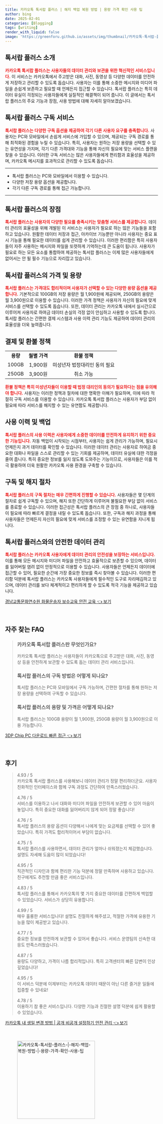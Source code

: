 ```yaml
---
title: 카카오톡 톡서랍 플러스 | 해지 백업 복원 방법 | 용량 가격 확인 사용 팁
author: bing
date: 2025-02-01
categories: [Blogging]
tags: [writing]
render_with_liquid: false
image: 'https://greenforu.github.io/assets/img/thumbnail/카카오톡-톡서랍-플러스-|-해지-백업-복원-방법-|-용량-가격-확인-사용-팁.webp'
---
```



<h2 id='톡서랍 플러스 소개'>톡서랍 플러스 소개</h2>

<p><b><span style="color: #ee2323;">카카오톡 톡서랍 플러스는 사용자들의 데이터 관리와 보관을 위한 혁신적인 서비스입니다.</span></b> 이 서비스는 카카오톡에서 주고받은 대화, 사진, 동영상 등 다양한 데이터를 안전하게 저장하고 관리할 수 있도록 돕습니다. 사용자는 이를 통해 소중한 메시지와 미디어 파일을 손쉽게 보존하고 필요할 때 언제든지 접근할 수 있습니다. 톡서랍 플러스는 특히 데이터 유실이 걱정되는 사용자들에게 실질적인 해결책이 되어 줍니다. 이 글에서는 톡서랍 플러스의 주요 기능과 장점, 사용 방법에 대해 자세히 알아보겠습니다.</p>

<h2 id='톡서랍 플러스 구독 서비스'>톡서랍 플러스 구독 서비스</h2>

<p><b><span style="color: #ee2323;">톡서랍 플러스는 다양한 구독 옵션을 제공하여 각기 다른 사용자 요구를 충족합니다.</span></b> 사용자는 PC와 모바일에서 손쉽게 서비스에 가입할 수 있으며, 제공되는 구독 경로를 통해 최적화된 경험을 누릴 수 있습니다. 특히, 사용자는 원하는 저장 용량을 선택할 수 있는 유연성을 가지며, 각기 다른 가격대와 기능을 통해 자신의 필요에 맞는 서비스 플랜을 찾을 수 있습니다. 이러한 구독 서비스는 많은 사용자들에게 편리함과 효율성을 제공하며, 카카오톡 메시지를 효과적으로 관리할 수 있도록 돕습니다.</p>

<hr />

<ul>
    <li>톡서랍 플러스는 PC와 모바일에서 이용할 수 있습니다.</li>
    <li>다양한 저장 용량 옵션을 제공합니다.</li>
    <li>각기 다른 구독 경로를 통해 접근 가능합니다.</li>
</ul>

<hr />

<h2 id='톡서랍 플러스의 장점'>톡서랍 플러스의 장점</h2>

<p><b><span style="color: #ee2323;">톡서랍 플러스는 사용자의 다양한 필요를 충족시키는 맞춤형 서비스를 제공합니다.</span></b> 데이터 관리의 효율성을 위해 개발된 이 서비스는 사용자가 필요로 하는 많은 기능들을 포함하고 있습니다. 원활한 데이터 저장과 접근, 아카이브 기능뿐만 아니라 사용자는 중요 표시 기능을 통해 필요한 데이터를 쉽게 관리할 수 있습니다. 이러한 편리함은 특히 사용자들이 자주 사용하는 메시지와 파일을 또렷하게 기억하는데 큰 도움이 됩니다. 사용자가 필요로 하는 모든 요소를 통합하여 제공하는 톡서랍 플러스는 이제 많은 사용자들에게 없어서는 안 될 필수 기능으로 자리잡고 있습니다.</p>

<h2 id='톡서랍 플러스의 가격 및 용량'>톡서랍 플러스의 가격 및 용량</h2>

<p><b><span style="color: #ee2323;">톡서랍 플러스는 가격대도 합리적이며 사용자가 선택할 수 있는 다양한 용량 옵션을 제공합니다.</span></b> 기본적으로 100GB의 저장 용량은 월 1,900원에 제공되며, 250GB의 용량은 월 3,900원으로 이용할 수 있습니다. 이러한 가격 정책은 사용자가 자신의 필요에 맞게 서비스를 선택할 수 있도록 돕습니다. 또한, 데이터 관리는 카카오톡 내에서 실시간으로 이루어져 사용자로 하여금 데이터 손실의 걱정 없이 안심하고 사용할 수 있도록 합니다. 톡서랍 플러스는 간편한 결제 시스템과 사용 이력 관리 기능도 제공하여 데이터 관리의 효율성을 더욱 높여줍니다.</p>

<h2 id='결제 및 환불 정책'>결제 및 환불 정책</h2>

<table>
    <tr>
        <td style="text-align: center; height: 17px;"><b>용량</b></td>
        <td style="text-align: center; height: 17px;"><b>월별 가격</b></td>
        <td style="text-align: center; height: 17px;"><b>환불 정책</b></td>
    </tr>
    <tr>
        <td style="text-align: center; height: 17px;">100GB</td>
        <td style="text-align: center; height: 17px;">1,900원</td>
        <td style="text-align: center; height: 17px;">미성년자 법정대리인 동의 필요</td>
    </tr>
    <tr>
        <td style="text-align: center; height: 17px;">250GB</td>
        <td style="text-align: center; height: 17px;">3,900원</td>
        <td style="text-align: center; height: 17px;">취소 가능</td>
    </tr>
</table>

<p><b><span style="color: #ee2323;">환불 정책은 특히 미성년자들이 이용할 때 법정 대리인의 동의가 필요하다는 점을 유의해야 합니다.</span></b> 사용자는 이러한 정책과 절차에 대한 명확한 이해가 필요하며, 이에 따라 적절히 구독 서비스를 이용할 수 있습니다. 카카오톡 톡서랍 플러스는 사용자가 부담 없이 필요에 따라 서비스를 해지할 수 있는 유연함도 제공합니다.</p>

<h2 id='사용 이력 및 백업'>사용 이력 및 백업</h2>

<p><b><span style="color: #ee2323;">톡서랍 플러스의 사용 이력은 사용자에게 소중한 데이터를 안전하게 유지하기 위한 중요한 기능입니다.</span></b> 자동 백업이 시작되는 시점부터, 사용자는 쉽게 관리가 가능하며, 필요시 언제든지 과거 데이터를 확인할 수 있습니다. 이러한 데이터 관리는 사용자로 하여금 중요한 대화나 파일을 스스로 관리할 수 있는 기회를 제공하며, 데이터 유실에 대한 걱정을 줄여 줍니다. 특히 중요한 정보를 잃지 않도록 도와주는 기능이므로, 사용자들은 이를 적극 활용하여 더욱 원활한 카카오톡 사용 환경을 구축할 수 있습니다.</p>

<h2 id='구독 및 해지 절차'>구독 및 해지 절차</h2>

<p><b><span style="color: #ee2323;">톡서랍 플러스의 구독 절차는 매우 간편하게 진행할 수 있습니다.</span></b> 사용자들은 몇 단계의 절차로 쉽게 구독할 수 있으며, 해지 또한 간단하게 이루어져 불필요한 부담 없이 서비스를 종료할 수 있습니다. 이러한 접근성은 톡서랍 플러스의 큰 장점 중 하나로, 사용자들이 필요에 따라 빠르게 결정을 내릴 수 있도록 돕습니다. 또한, 구독과 해지 과정을 통해 사용자들은 언제든지 자신의 필요에 맞게 서비스를 조정할 수 있는 유연함을 지니게 됩니다.</p>

<h2 id='톡서랍 플러스와의 안전한 데이터 관리'>톡서랍 플러스와의 안전한 데이터 관리</h2>

<p><b><span style="color: #ee2323;">톡서랍 플러스는 카카오톡 사용자에게 데이터 관리의 안전성을 보장하는 서비스입니다.</span></b> 이를 통해 모든 메시지와 미디어 파일을 안전하고 효율적으로 보존할 수 있으며, 데이터를 잃어버릴 염려 없이 안정적으로 이용할 수 있습니다. 사용자들은 언제든지 데이터에 접근할 수 있어, 필요한 순간에 가장 중요한 정보를 즉시 찾아볼 수 있습니다. 이러한 편리함 덕분에 톡서랍 플러스는 카카오톡 사용자들에게 필수적인 도구로 자리매김하고 있으며, 데이터 관리를 보다 체계적이고 편리하게 할 수 있도록 적극 기능을 제공하고 있습니다.</p>


<p><a class="click-button" title="경남교통문화연수원 화물운송자 보수교육 안전 교육" href="https://greenforu.github.io/posts/%EA%B2%BD%EB%82%A8%EA%B5%90%ED%86%B5%EB%AC%B8%ED%99%94%EC%97%B0%EC%88%98%EC%9B%90-%ED%99%94%EB%AC%BC%EC%9A%B4%EC%86%A1%EC%9E%90-%EB%B3%B4%EC%88%98%EA%B5%90%EC%9C%A1-%EC%95%88%EC%A0%84-%EA%B5%90%EC%9C%A1/" rel="dofollow">경남교통문화연수원 화물운송자 보수교육 안전 교육 👈 보기</a></p><br>
<h2 id='자주_찾는_FAQ'>자주 찾는 FAQ</h2>
<div itemscope="" itemtype="https://schema.org/FAQPage"> 
<blockquote> 
<div itemscope="" itemprop="mainEntity" itemtype="https://schema.org/Question"> 
<h3 itemprop="name">카카오톡 톡서랍 플러스란 무엇인가요?</h3> 
<div itemscope="" itemprop="acceptedAnswer" itemtype="https://schema.org/Answer"> 
<span itemprop="text"> 
<p>카카오톡 톡서랍 플러스는 사용자들이 카카오톡으로 주고받은 대화, 사진, 동영상 등을 안전하게 보관할 수 있도록 돕는 데이터 관리 서비스입니다.</p> 
</span> 
</div> 
</div> 
<div itemscope="" itemprop="mainEntity" itemtype="https://schema.org/Question"> 
<h3 itemprop="name">톡서랍 플러스의 구독 방법은 어떻게 되나요?</h3> 
<div itemscope="" itemprop="acceptedAnswer" itemtype="https://schema.org/Answer"> 
<span itemprop="text"> 
<p>톡서랍 플러스는 PC와 모바일에서 구독 가능하며, 간편한 절차를 통해 원하는 저장 용량을 선택하여 구독할 수 있습니다.</p> 
</span> 
</div> 
</div> 
<div itemscope="" itemprop="mainEntity" itemtype="https://schema.org/Question"> 
<h3 itemprop="name">톡서랍 플러스의 용량 및 가격은 어떻게 되나요?</h3> 
<div itemscope="" itemprop="acceptedAnswer" itemtype="https://schema.org/Answer"> 
<span itemprop="text"> 
<p>톡서랍 플러스는 100GB 용량이 월 1,900원, 250GB 용량이 월 3,900원으로 이용 가능합니다.</p> 
</span> 
</div> 
</div> 
</blockquote> 
</div>
<p><a class="click-button" title="3DP Chip PC 다운로드 빠른 접근" href="https://greenforu.github.io/posts/3DP-Chip-PC-%EB%8B%A4%EC%9A%B4%EB%A1%9C%EB%93%9C-%EB%B9%A0%EB%A5%B8-%EC%A0%91%EA%B7%BC/" rel="dofollow">3DP Chip PC 다운로드 빠른 접근 👈 보기</a></p><br>
<h2 id='후기'>후기</h2>
<div itemscope itemtype="https://schema.org/Product">
  <blockquote>
  <div itemprop="review" itemscope itemtype="https://schema.org/Review">
      <div itemprop="reviewRating" itemscope itemtype="https://schema.org/Rating"> <span itemprop="ratingValue">4.93</span> / <span itemprop="bestRating">5</span> </div>
      <span itemprop="reviewBody">카카오톡 톡서랍 플러스를 사용해보니 데이터 관리가 정말 편리하더군요. 사용자 친화적인 인터페이스와 함께 구독 과정도 간단하여 만족스러웠습니다.</span>
  </div>
  <br>
  <div itemprop="review" itemscope itemtype="https://schema.org/Review">
      <div itemprop="reviewRating" itemscope itemtype="https://schema.org/Rating"> <span itemprop="ratingValue">4.76</span> / <span itemprop="bestRating">5</span> </div>
      <span itemprop="reviewBody">서비스를 이용하고 나서 대화와 미디어 파일을 안전하게 보관할 수 있어 마음이 놓입니다. 특히 중요한 대화를 잃어버리지 않게 되어 정말 좋습니다!</span>
  </div>
  <br>
  <div itemprop="review" itemscope itemtype="https://schema.org/Review">
      <div itemprop="reviewRating" itemscope itemtype="https://schema.org/Rating"> <span itemprop="ratingValue">4.76</span> / <span itemprop="bestRating">5</span> </div>
      <span itemprop="reviewBody">톡서랍 플러스의 용량 옵션이 다양해서 나에게 맞는 요금제를 선택할 수 있어 좋았습니다. 특히 가격도 합리적이어서 부담이 없습니다.</span>
  </div>
  <br>
  <div itemprop="review" itemscope itemtype="https://schema.org/Review">
      <div itemprop="reviewRating" itemscope itemtype="https://schema.org/Rating"> <span itemprop="ratingValue">4.75</span> / <span itemprop="bestRating">5</span> </div>
      <span itemprop="reviewBody">톡서랍 플러스를 사용하면서, 데이터 관리가 얼마나 쉬워졌는지 체감했습니다. 설명도 자세해 도움이 많이 되었습니다!</span>
  </div>
  <br>
  <div itemprop="review" itemscope itemtype="https://schema.org/Review">
      <div itemprop="reviewRating" itemscope itemtype="https://schema.org/Rating"> <span itemprop="ratingValue">4.95</span> / <span itemprop="bestRating">5</span> </div>
      <span itemprop="reviewBody">직관적인 디자인과 함께 편리한 기능 덕분에 정말 만족하며 사용하고 있습니다. 친구에게도 추천할 만큼 좋은 서비스입니다.</span>
  </div>
  <br>
  <div itemprop="review" itemscope itemtype="https://schema.org/Review">
      <div itemprop="reviewRating" itemscope itemtype="https://schema.org/Rating"> <span itemprop="ratingValue">4.83</span> / <span itemprop="bestRating">5</span> </div>
      <span itemprop="reviewBody">톡서랍 플러스를 통해서 카카오톡의 몇 가지 중요한 데이터를 간편하게 백업할 수 있었습니다. 서비스가 상당히 유용합니다.</span>
  </div>
  <br>
  <div itemprop="review" itemscope itemtype="https://schema.org/Review">
      <div itemprop="reviewRating" itemscope itemtype="https://schema.org/Rating"> <span itemprop="ratingValue">4.99</span> / <span itemprop="bestRating">5</span> </div>
      <span itemprop="reviewBody">매우 훌륭한 서비스입니다! 설명도 친절하게 해주셨고, 적절한 가격에 유용한 기능을 많이 제공받고 있습니다.</span>
  </div>
  <br>
  <div itemprop="review" itemscope itemtype="https://schema.org/Review">
      <div itemprop="reviewRating" itemscope itemtype="https://schema.org/Rating"> <span itemprop="ratingValue">4.77</span> / <span itemprop="bestRating">5</span> </div>
      <span itemprop="reviewBody">중요한 정보를 안전하게 보관할 수 있어서 좋습니다. 서비스 운영팀의 신속한 대응도 만족스러웠습니다.</span>
  </div>
  <br>
  <div itemprop="review" itemscope itemtype="https://schema.org/Review">
      <div itemprop="reviewRating" itemscope itemtype="https://schema.org/Rating"> <span itemprop="ratingValue">4.87</span> / <span itemprop="bestRating">5</span> </div>
      <span itemprop="reviewBody">용량도 다양하고, 가격이 나름 합리적입니다. 특히 고객센터의 빠른 답변이 인상 깊었습니다!</span>
  </div>
  <br>
  <div itemprop="review" itemscope itemtype="https://schema.org/Review">
      <div itemprop="reviewRating" itemscope itemtype="https://schema.org/Rating"> <span itemprop="ratingValue">4.95</span> / <span itemprop="bestRating">5</span> </div>
      <span itemprop="reviewBody">이 서비스 덕분에 이제부터는 카카오톡 데이터 때문이 아닌 다른 즐거운 일들에 집중할 수 있네요!</span>
  </div>
  <br>
  <div itemprop="review" itemscope itemtype="https://schema.org/Review">
      <div itemprop="reviewRating" itemscope itemtype="https://schema.org/Rating"> <span itemprop="ratingValue">4.78</span> / <span itemprop="bestRating">5</span> </div>
      <span itemprop="reviewBody">이용하기 참 좋은 서비스입니다. 다양한 기능과 친절한 설명 덕분에 쉽게 활용할 수 있었습니다.</span>
  </div>
  </blockquote>
</div>
<p><a class="click-button" title="카카오톡 내 생일 변경 방법 | 공개 비공개 설정하기 안전 관리" href="https://greenforu.github.io/posts/%EC%B9%B4%EC%B9%B4%EC%98%A4%ED%86%A1-%EB%82%B4-%EC%83%9D%EC%9D%BC-%EB%B3%80%EA%B2%BD-%EB%B0%A9%EB%B2%95-%EA%B3%B5%EA%B0%9C-%EB%B9%84%EA%B3%B5%EA%B0%9C-%EC%84%A4%EC%A0%95%ED%95%98%EA%B8%B0-%EC%95%88%EC%A0%84-%EA%B4%80%EB%A6%AC/" rel="dofollow">카카오톡 내 생일 변경 방법 | 공개 비공개 설정하기 안전 관리 👈 보기</a></p><br>
<figure class="image"><img src="https://greenforu.github.io/assets/img/thumbnail/카카오톡-톡서랍-플러스-|-해지-백업-복원-방법-|-용량-가격-확인-사용-팁.webp" alt="카카오톡-톡서랍-플러스-|-해지-백업-복원-방법-|-용량-가격-확인-사용-팁" width="256" height="256"></figure>
